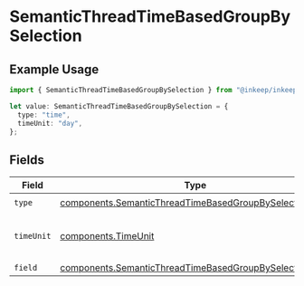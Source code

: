 # SemanticThreadTimeBasedGroupBySelection

## Example Usage

```typescript
import { SemanticThreadTimeBasedGroupBySelection } from "@inkeep/inkeep-analytics/models/components";

let value: SemanticThreadTimeBasedGroupBySelection = {
  type: "time",
  timeUnit: "day",
};
```

## Fields

| Field                                                                                                                              | Type                                                                                                                               | Required                                                                                                                           | Description                                                                                                                        |
| ---------------------------------------------------------------------------------------------------------------------------------- | ---------------------------------------------------------------------------------------------------------------------------------- | ---------------------------------------------------------------------------------------------------------------------------------- | ---------------------------------------------------------------------------------------------------------------------------------- |
| `type`                                                                                                                             | [components.SemanticThreadTimeBasedGroupBySelectionType](../../models/components/semanticthreadtimebasedgroupbyselectiontype.md)   | :heavy_check_mark:                                                                                                                 | N/A                                                                                                                                |
| `timeUnit`                                                                                                                         | [components.TimeUnit](../../models/components/timeunit.md)                                                                         | :heavy_check_mark:                                                                                                                 | Valid time units for time-based operations                                                                                         |
| `field`                                                                                                                            | [components.SemanticThreadTimeBasedGroupBySelectionField](../../models/components/semanticthreadtimebasedgroupbyselectionfield.md) | :heavy_minus_sign:                                                                                                                 | N/A                                                                                                                                |